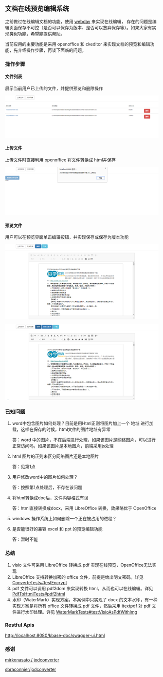 ## 文档在线预览编辑系统
之前做过在线编辑文档的功能，使用 [webdav](https://www.webdavsystem.com/) 来实现在线编辑，
存在的问题是编辑页面保存不可控（是否可以保存为版本、是否可以放弃保存等）。如果大家有实现类似功能，希望能提供帮助。

当前应用的主要功能是采用 openoffice 和 ckeditor 来实现文档的预览和编辑功能，先介绍操作步骤，再谈下面临的问题。

### 操作步骤

#### 文件列表
展示当前用户已上传的文件，并提供预览和删除操作

![列表页面](src/main/resources/static/img/list.png?raw=true "列表页面")

#### 上传文件
上传文件时直接利用 openoffice 将文件转换成 html并保存

![上传页面](src/main/resources/static/img/upload.png?raw=true "上传页面")

#### 预览文件
用户可以在预览界面单击编辑按钮，并实现保存或保存为版本功能

![预览页面](src/main/resources/static/img/read.png?raw=true "预览页面")

![编辑页面](src/main/resources/static/img/edit.png?raw=true "编辑页面")

### 已知问题
1. word中包含图片如何处理？目前是用Html正则将图片加上一个 地址 进行加载，这样在保存的时候，html文件的图片地址有异常

	答：word 中的图片，不在后端进行处理，如果该图片是网络图片，可以进行正常访问吗，如果该图片是本地图片，前端采用js处理

2. html 图片的正则未区分网络图片还是本地图片 

	答：见第1点

3. 用户修改word中的图片如何处理？

	答：按照第1点处理后，不存在该问题

4. 将html转换成doc后，文件内容格式有误

	答：html直接转换成docx，采用 LibreOffice 转换，效果略优于 OpenOffice

5. windows 操作系统上如何删除一个正在被占用的进程？
6. 是否能很好的兼容 excel 和 ppt 的预览编辑功能 

	答：暂时不能
	
### 总结
1. visio 文件可采用 LibreOffice 转换成 pdf 实现在线预览，OpenOffice无法实现
2. LibreOffice 支持转换加密的 office 文件，前提是给出明文密码。详见 [ConverteTests#testEncrypt](src/test/java/com/eastrobot/util/ConverteTests.java)
3. pdf 文件可以调用 pdf2dom 来实现转换 html，从而也可以在线编辑。详见 [PdfToHtmlTests#pdf2html](src/test/java/com/eastrobot/util/PdfToHtmlTests.java)
4. 水印（WaterMark）实现方案，本案例中只实现了 docx 的文本水印，有一种实现方案是将所有 office 文件转换成 pdf 文件，然后采用 itextpdf 对 pdf 文件进行水印处理。详见  [WaterMarkTests#testVisioAsPdfWithImg](src/test/java/com/eastrobot/util/WaterMarkTests.java)

### Restful Apis
[http://localhost:8080/kbase-doc/swagger-ui.html](http://localhost:8080/kbase-doc/swagger-ui.html)

### 感谢
[mirkonasato / jodconverter](https://github.com/mirkonasato/jodconverter)

[sbraconnier/jodconverter](https://github.com/sbraconnier/jodconverter)
